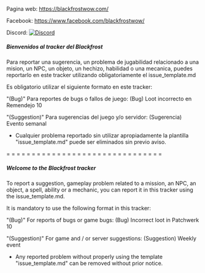 Pagina web: https://blackfrostwow.com/

Facebook: https://www.facebook.com/blackfrostwow/

Discord:
[![Discord](https://img.shields.io/discord/217589275766685707.svg)](https://discord.gg/s4656b2 "Blackfrost Discord")

##### Bienvenidos al tracker del Blackfrost
Para reportar una sugerencia, un problema de jugabilidad relacionado a una mision, un NPC, un objeto, un hechizo, habilidad o una mecanica, puedes reportarlo en este tracker utilizando obligatoriamente el issue_template.md

Es obligatorio utilizar el siguiente formato en este tracker:

"(Bug)" Para reportes de bugs o fallos de juego: (Bug) Loot incorrecto en Remendejo 10

"(Suggestion)" Para sugerencias del juego y/o servidor: (Sugerencia) Evento semanal

* Cualquier problema reportado sin utilizar apropiadamente la plantilla "issue_template.md" puede ser eliminados sin previo aviso.

 = = = = = = = = = = = = = = = = = = = = = = = = = = = = = = =

##### Welcome to the Blackfrost tracker
To report a suggestion, gameplay problem related to a mission, an NPC, an object, a spell, ability or a mechanic, you can report it in this tracker using the issue_template.md.

It is mandatory to use the following format in this tracker:

"(Bug)" For reports of bugs or game bugs: (Bug) Incorrect loot in Patchwerk 10

"(Suggestion)" For game and / or server suggestions: (Suggestion) Weekly event

* Any reported problem without properly using the template "issue_template.md" can be removed without prior notice.
